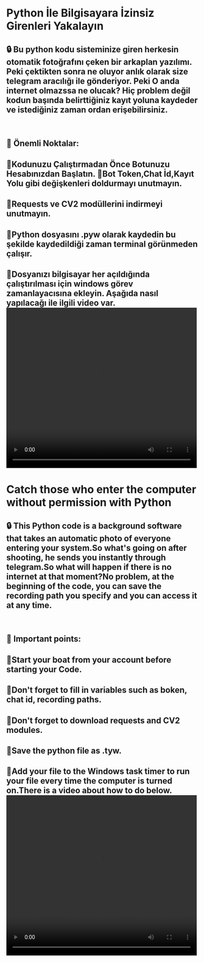 # Python İle Bilgisayara İzinsiz Girenleri Yakalayın

<h2>🔒 Bu python kodu sisteminize giren herkesin otomatik fotoğrafını çeken bir arkaplan yazılımı. Peki çektikten sonra ne oluyor anlık olarak size telegram aracılığı ile gönderiyor. Peki O anda internet olmazssa ne olucak? Hiç problem değil kodun başında belirttiğiniz kayıt yoluna kaydeder ve istediğiniz zaman ordan erişebilirsiniz.</h2>
&nbsp
<h2>🔐 Önemli Noktalar:<h3>
<h2>🔑Kodunuzu Çalıştırmadan Önce Botunuzu Hesabınızdan Başlatın.
🔑Bot Token,Chat İd,Kayıt Yolu gibi değişkenleri doldurmayı unutmayın.<h2>
<h2>🔑Requests ve CV2 modüllerini indirmeyi unutmayın.<h2>
<h2>🔑Python dosyasını .pyw olarak kaydedin bu şekilde kaydedildiği zaman terminal görünmeden çalışır.<h2>
🔑Dosyanızı bilgisayar her açıldığında çalıştırılması için windows görev zamanlayacısına ekleyin. Aşağıda nasıl yapılacağı ile ilgili video var.

<video width="500" height="420" controls="controls">
  <source src="video.mp4" type="video/mp4" />
  <source src="video.ogg" type="video/ogg" />
  Tarayıcınız video etiketini desteklemiyor.
</video>


<h1><h1>

# Catch those who enter the computer without permission with Python

<h2>🔒 This Python code is a background software that takes an automatic photo of everyone entering your system.So what's going on after shooting, he sends you instantly through telegram.So what will happen if there is no internet at that moment?No problem, at the beginning of the code, you can save the recording path you specify and you can access it at any time.</h2>
&nbsp
<h2>🔐 Important points:<h3>
<h2>🔑Start your boat from your account before starting your Code.<h2>
<h2>🔑Don't forget to fill in variables such as boken, chat id, recording paths.
<h2>🔑Don't forget to download requests and CV2 modules.<h2>
<h2>🔑Save the python file as .tyw.<h2>
🔑Add your file to the Windows task timer to run your file every time the computer is turned on.There is a video about how to do below.

<video width="500" height="420" controls="controls">
  <source src="video.mp4" type="video/mp4" />
  <source src="video.ogg" type="video/ogg" />
  Tarayıcınız video etiketini desteklemiyor.
</video>